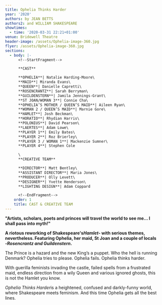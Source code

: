 ```yaml
---
title: Ophelia Thinks Harder
year: '2020'
authors: by JEAN BETTS
authors2: and WILLIAM SHAKESPEARE
showtimes:
  - time: '2020-03-31 22:21+01:00'
venue: Bridewell Theatre
header-image: /assets/Ophelia-image-360.jpg
flyer: /assets/Ophelia-image-360.jpg
sections:
  - body: |-
      <!--StartFragment-->

      **CAST**

      **OPHELIA**| Natalie Harding-Moore\
      **MAID**| Miranda Evans\
      **QUEEN**| Danielle Capretti\
      **ROSENCRANTZ**| Sarah Berryman\
      **GUILDENSTERN**| Jamila Jennings-Grant\
      **ST JOAN/WOMAN 3**| Connie Cha\
      **OPHELIA’S MOTHER / QUEEN’S MAID**| Aileen Ryan\
      **WOMAN 2 / QUEEN’S MAID**| Marnie Gore\
      **HAMLET**| Josh Beckman\
      **HORATIO**| Rhydian Harris\
      **POLONIUS**| David Pearson\
      **LAERTES**| Adam Lowe\
      **PLAYER 1**| Emily Bates\
      **PLAYER 2**| Roz Brierley\
      **PLAYER 3 / WOMAN 1**| Mackenzie Sumner\
      **PLAYER 4**| Stephen Cole

      \
      **CREATIVE TEAM**

      **DIRECTOR**| Matt Bentley\
      **ASSISTANT DIRECTOR**| Maria Jones\
      **PRODUCER**| Olly Levett\
      **DESIGNER**| Yvette Henderson\
      **LIGHTING DESIGN**| Adam Coppard

      <!--EndFragment-->
    order: 1
    title: CAST & CREATIVE TEAM
---
```

<!--StartFragment-->

**"Artists, scholars, poets and princes will travel the world to see me... I shall pass into myth!"**

**A riotous reworking of Shakespeare's*Hamlet*- with serious themes, nevertheless. Featuring Ophelia, her maid, St Joan and a couple of locals -*Rosencrantz and Guildenstern*.**

The Prince is a hazard and the new King’s a puppet. Who the hell is running Denmark? Ophelia tries to please. Ophelia fails. Ophelia thinks harder.

With guerilla feminists invading the castle, failed spells from a frustrated maid, endless direction from a wily Queen and various ignored ghosts, this is not the Hamlet you know.

*Ophelia Thinks Harder*is a heightened, confused and darkly-funny world, where Shakespeare meets feminism. And this time Ophelia gets all the best lines.

<!--EndFragment-->
